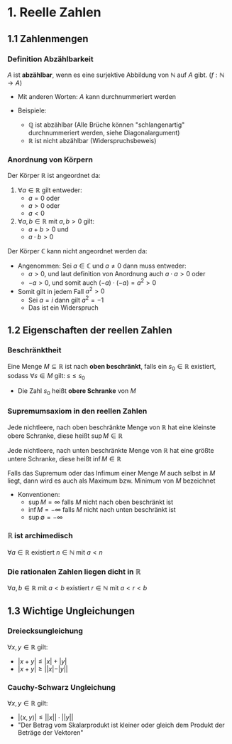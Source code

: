 # 1. Reelle Zahlen

## 1.1 Zahlenmengen

### Definition Abzählbarkeit

$A$ ist **abzählbar**, wenn es eine surjektive Abbildung von $\mathbb{N}$ auf $A$ gibt. ($f: \mathbb{N} \rightarrow A$)

- Mit anderen Worten: $A$ kann durchnummeriert werden

- Beispiele:
  - $\mathbb{Q}$ ist abzählbar (Alle Brüche können "schlangenartig" durchnummeriert werden, siehe Diagonalargument)
  - $\mathbb{R}$ ist nicht abzählbar (Widerspruchsbeweis)

### Anordnung von Körpern

Der Körper $\mathbb{R}$ ist angeordnet da:

1. $\forall a \in \mathbb{R}$ gilt entweder:
    - $a=0$ oder
    - $a>0$ oder
    - $a<0$
2. $\forall a,b \in \mathbb{R}$ mit $a,b>0$ gilt:
    - $a+b>0$ und
    - $a \cdot b>0$

Der Körper $\mathbb{C}$ kann nicht angeordnet werden da:

- Angenommen: Sei $a \in \mathbb{C}$ und $a\neq 0$ dann muss entweder:
  - $a>0$, und laut definition von Anordnung auch $a \cdot a>0$ oder
  - $-a>0$, und somit auch $(-a) \cdot (-a)=a^2 >0$
- Somit gilt in jedem Fall $a^2>0$
  - Sei $a=i$ dann gilt $a^2=-1$
  - Das ist ein Widerspruch

## 1.2 Eigenschaften der reellen Zahlen

### Beschränktheit

Eine Menge $M \subseteq \mathbb{R}$ ist nach **oben beschränkt**,
falls ein $s_0 \in \mathbb{R}$ existiert, sodass
$\forall s \in M$ gilt: $s \leq s_0$

- Die Zahl $s_0$ heißt **obere Schranke** von $M$

### Supremumsaxiom in den reellen Zahlen

Jede nichtleere, nach oben beschränkte Menge von $\mathbb{R}$ hat eine kleinste obere Schranke, diese heißt $\sup M\in \mathbb{R}$

Jede nichtleere, nach unten beschränkte Menge von $\mathbb{R}$ hat eine größte untere Schranke, diese heißt $\inf M\in \mathbb{R}$

Falls das Supremum oder das Infimum einer Menge $M$ auch selbst in $M$ liegt, dann wird es auch als Maximum bzw. Minimum von $M$ bezeichnet

- Konventionen:
  - $\sup M= \infty$ falls $M$ nicht nach oben beschränkt ist
  - $\inf M = -\infty$ falls $M$ nicht nach unten beschränkt ist
  - $\sup \emptyset = -\infty$

### $\mathbb{R}$ ist archimedisch

$\forall a \in \mathbb{R}$ existiert $n \in \mathbb{N}$ mit $a < n$

### Die rationalen Zahlen liegen dicht in $\mathbb{R}$

$\forall a,b \in \mathbb{R}$ mit $a<b$ existiert $r \in \mathbb{N}$ mit $a < r < b$

## 1.3 Wichtige Ungleichungen

### Dreiecksungleichung

$\forall x,y  \in \mathbb{R}$ gilt:

- $|x+y| \leq |x|+|y|$
- $|x+y| \geq ||x|-|y||$

### Cauchy-Schwarz Ungleichung

$\forall x,y  \in \mathbb{R}$ gilt:

- $|\langle x,y \rangle|  \leq ||x|| \cdot ||y||$
- "Der Betrag vom Skalarprodukt ist kleiner oder gleich dem Produkt der Beträge der Vektoren"
